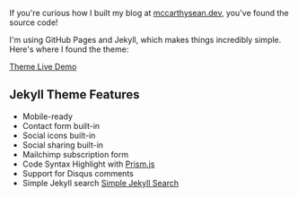 If you're curious how I built my blog at [mccarthysean.dev](https://mccarthysean.dev), you've found the source code!

I'm using GitHub Pages and Jekyll, which makes things incredibly simple. Here's where I found the theme:

[Theme Live Demo](https://royce.netlify.com/)

## Jekyll Theme Features

* Mobile-ready
* Contact form built-in 
* Social icons built-in
* Social sharing built-in
* Mailchimp subscription form
* Code Syntax Highlight with [Prism.js](https://prismjs.com/)
* Support for Disqus comments
* Simple Jekyll search [Simple Jekyll Search](https://github.com/christian-fei/Simple-Jekyll-Search)
